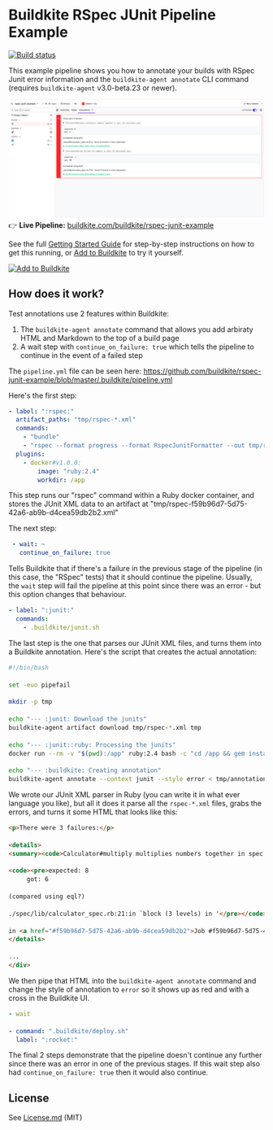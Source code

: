 # Buildkite RSpec JUnit Pipeline Example

[![Build status](https://badge.buildkite.com/aab023f2f33ab06766ed6236bc40caf0df1d9448e4f590d0ee.svg?branch=main)](https://buildkite.com/buildkite/rspec-junit-example-1)

This example pipeline shows you how to annotate your builds with RSpec Junit error information and the `buildkite-agent annotate` CLI command (requires `buildkite-agent` v3.0-beta.23 or newer).

<a href="https://buildkite.com/buildkite/rspec-junit-example/builds?branch=main"><img width="1491" alt="Screenshot of Buildkite rspec junit example pipeline" src=".buildkite/screenshot.png" /></a>
👉 **Live Pipeline:** [buildkite.com/buildkite/rspec-junit-example](https://buildkite.com/buildkite/rspec-junit-example-1)

See the full [Getting Started Guide](https://buildkite.com/docs/guides/getting-started) for step-by-step instructions on how to get this running, or [Add to Buildkite](https://buildkite.com/new) to try it yourself.

[![Add to Buildkite](https://buildkite.com/button.svg)](https://buildkite.com/new)
## How does it work?

Test annotations use 2 features within Buildkite:

1. The `buildkite-agent annotate` command that allows you add arbiraty HTML and
   Markdown to the top of a build page
2. A wait step with `continue_on_failure: true` which tells the pipeline to
   continue in the event of a failed step

The `pipeline.yml` file can be seen here:
https://github.com/buildkite/rspec-junit-example/blob/master/.buildkite/pipeline.yml

Here's the first step:

```yaml
- label: ":rspec:"
  artifact_paths: "tmp/rspec-*.xml"
  commands:
    - "bundle"
    - "rspec --format progress --format RspecJunitFormatter --out tmp/rspec-$BUILDKITE_JOB_ID.xml"
  plugins:
    - docker#v1.0.0:
        image: "ruby:2.4"
        workdir: /app
```

This step runs our "rspec" command within a Ruby docker container, and stores
the JUnit XML data to an artifact at
"tmp/rspec-f59b96d7-5d75-42a6-ab9b-d4cea59db2b2.xml"

The next step:

```yaml
 - wait: ~
   continue_on_failure: true
```

Tells Buildkite that if there's a failure in the previous stage of the pipeline
(in this case, the "RSpec" tests) that it should continue the pipeline.
Usually, the `wait` step will fail the pipeline at this point since there was
an error - but this option changes that behaviour.

```yaml
- label: ":junit:"
  commands:
    - .buildkite/junit.sh
```

The last step is the one that parses our JUnit XML files, and turns them into a
Buildkite annotation. Here's the script that creates the actual annotation:

```bash
#!/bin/bash

set -euo pipefail

mkdir -p tmp

echo "--- :junit: Download the junits"
buildkite-agent artifact download tmp/rspec-*.xml tmp

echo "--- :junit::ruby: Processing the junits"
docker run --rm -v "$(pwd):/app" ruby:2.4 bash -c "cd /app && gem install nokogiri --quiet --silent && ruby /app/.buildkite/lib/junit.rb /app/tmp/*.xml" > tmp/annotation.md

echo "--- :buildkite: Creating annotation"
buildkite-agent annotate --context junit --style error < tmp/annotation.md
```

We wrote our JUnit XML parser in Ruby (you can write it in what ever language
you like), but all it does it parse all the `rspec-*.xml` files, grabs the
errors, and turns it some HTML that looks like this:

```html
<p>There were 3 failures:</p>

<details>
<summary><code>Calculator#multiply multiplies numbers together in spec.lib.calculator_spec</code></summary>

<code><pre>expected: 8
     got: 6

(compared using eql?)

./spec/lib/calculator_spec.rb:21:in `block (3 levels) in '</pre></code>

in <a href="#f59b96d7-5d75-42a6-ab9b-d4cea59db2b2">Job #f59b96d7-5d75-42a6-ab9b-d4cea59db2b2</a>
</details>

...
</div>
```

We then pipe that HTML into the `buildkite-agent annotate` command and change
the style of annotation to `error` so it shows up as red and with a cross in
the Buildkite UI.


```yaml
- wait

- command: ".buildkite/deploy.sh"
  label: ":rocket:"
```

The final 2 steps demonstrate that the pipeline doesn't continue any further
since there was an error in one of the previous stages. If this wait step also
had `continue_on_failure: true` then it would also continue.

## License

See [License.md](License.md) (MIT)
